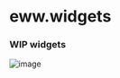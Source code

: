 # eww.widgets

### WIP widgets

![image](https://user-images.githubusercontent.com/6580895/134816479-19a5bfa2-f179-47c0-b453-b35c862cc471.png)

